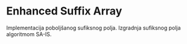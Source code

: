 # Enhanced Suffix Array

Implementacija poboljšanog sufiksnog polja. Izgradnja sufiksnog polja algoritmom SA-IS.
